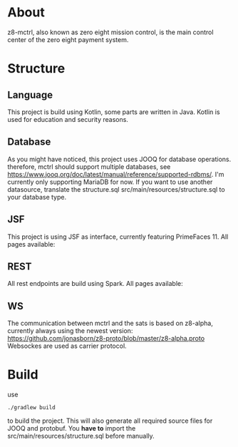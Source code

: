 # About
z8-mctrl, also known as zero eight mission control, is the main control center
of the zero eight payment system.

# Structure

## Language
This project is build using Kotlin, some parts are written in Java. Kotlin is
used for education and security reasons.

## Database
As you might have noticed, this project uses JOOQ for database operations.
therefore, mctrl should support multiple databases, see https://www.jooq.org/doc/latest/manual/reference/supported-rdbms/.
I'm currently only supporting MariaDB for now. If you want to use another datasource,
translate the structure.sql src/main/resources/structure.sql to your database type.

## JSF
This project is using JSF as interface, currently featuring PrimeFaces 11.
All pages available:

## REST
All rest endpoints are build using Spark.
All pages available:

## WS
The communication between mctrl and the sats is based on z8-alpha, currently always
using the newest version: https://github.com/jonasborn/z8-proto/blob/master/z8-alpha.proto
Websockes are used as carrier protocol.
 
# Build
use
```
./gradlew build
```
to build the project. This will also generate all required source files for JOOQ
and protobuf. You **have to** import the src/main/resources/structure.sql before manually.
